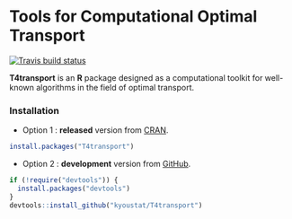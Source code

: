 
<!-- README.md is generated from README.Rmd. Please edit that file -->

# Tools for Computational Optimal Transport

<!-- badges: start -->

[![Travis build
status](https://travis-ci.com/kyoustat/T4transport.svg?branch=master)](https://travis-ci.com/kyoustat/T4transport)
<!-- badges: end -->

**T4transport** is an **R** package designed as a computational toolkit
for well-known algorithms in the field of optimal transport.

### Installation

  - Option 1 : **released** version from
    [CRAN](https://CRAN.R-project.org).

<!-- end list -->

``` r
install.packages("T4transport")
```

  - Option 2 : **development** version from
    [GitHub](https://github.com/).

<!-- end list -->

``` r
if (!require("devtools")) {
  install.packages("devtools")
}
devtools::install_github("kyoustat/T4transport")
```
